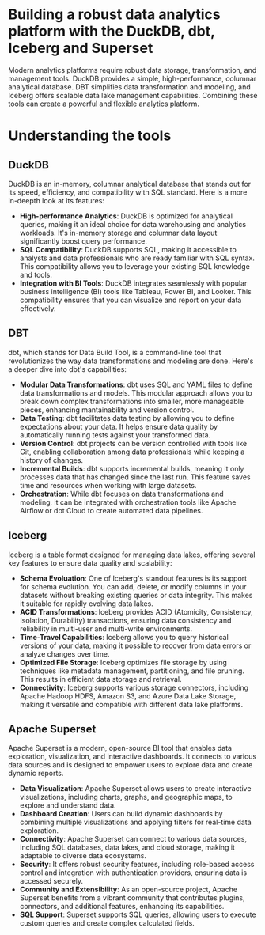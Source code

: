 # Building a robust data analytics platform with the DuckDB, dbt, Iceberg and Superset
Modern analytics platforms require robust data storage, transformation, and management tools. DuckDB provides a simple, high-performance, columnar analytical database. DBT simplifies data transformation and modeling, and Iceberg offers scalable data lake management capabilities. Combining these tools can create a powerful and flexible analytics platform.

# Understanding the tools
## DuckDB
DuckDB is an in-memory, columnar analytical database that stands out for its speed, efficiency, and compatibility with SQL standard. Here is a more in-deepth look at its features:
- **High-performance Analytics**: DuckDB is optimized for analytical queries, making it an ideal choice for data warehousing and analytics workloads. It's in-memory storage and columnar data layout significantly boost query performance.
- **SQL Compatibility**: DuckDB supports SQL, making it accessible to analysts and data professionals who are ready familiar with SQL syntax. This compatibility allows you to leverage your existing SQL knowledge and tools.
- **Integration with BI Tools**: DuckDB integrates seamlessly with popular business intelligence (BI) tools like Tableau, Power BI, and Looker. This compatibility ensures that you can visualize and report on your data effectively.

## DBT
dbt, which stands for Data Build Tool, is a command-line tool that revolutionizes the way data transformations and modeling are done. Here's a deeper dive into dbt's capabilities:
- **Modular Data Transformations**: dbt uses SQL and YAML files to define data transformations and models. This modular approach allows you to break down complex transformations into smaller, more manageable pieces, enhancing mantainability and version control.
- **Data Testing**: dbt facilitates data testing by allowing you to define expectations about your data. It helps ensure data quality by automatically running tests against your transformed data.
- **Version Control**: dbt projects can be version controlled with tools like Git, enabling collaboration among data professionals while keeping a history of changes.
- **Incremental Builds**: dbt supports incremental builds, meaning it only processes data that has changed since the last run. This feature saves time and resources when working with large datasets.
- **Orchestration**: While dbt focuses on data transformations and modeling, it can be integrated with orchestration tools like Apache Airflow or dbt Cloud to create automated data pipelines.

## Iceberg
Iceberg is a table format designed for managing data lakes, offering several key features to ensure data quality and scalability:
- **Schema Evoluation**: One of Iceberg's standout features is its support for schema evolution. You can add, delete, or modify columns in your datasets without breaking existing queries or data integrity. This makes it suitable for rapidly evolving data lakes.
- **ACID Transformations**: Iceberg provides ACID (Atomicity, Consistency, Isolation, Durability) transactions, ensuring data consistency and reliability in multi-user and multi-write environments.
- **Time-Travel Capabilities**: Iceberg allows you to query historical versions of your data, making it possible to recover from data errors or analyze changes over time.
- **Optimized File Storage**: Iceberg optimizes file storage by using techniques like metadata management, partitioning, and file pruning. This results in efficient data storage and retrieval.
- **Connectivity**: Iceberg supports various storage connectors, including Apache Hadoop HDFS, Amazon S3, and Azure Data Lake Storage, making it versatile and compatible with different data lake platforms.

## Apache Superset
Apache Superset is a modern, open-source BI tool that enables data exploration, visualization, and interactive dashboards. It connects to various data sources and is designed to empower users to explore data and create dynamic reports.
- **Data Visualization**: Apache Superset allows users to create interactive visualizations, including charts, graphs, and geographic maps, to explore and understand data.
- **Dashboard Creation**: Users can build dynamic dashboards by combining multiple visualizations and applying filters for real-time data exploration.
- **Connectivity**: Apache Superset can connect to various data sources, including SQL databases, data lakes, and cloud storage, making it adaptable to diverse data ecosystems.
- **Security**: It offers robust security features, including role-based access control and integration with authentication providers, ensuring data is accessed securely.
- **Community and Extensibility**: As an open-source project, Apache Superset benefits from a vibrant community that contributes plugins, connectors, and additional features, enhancing its capabilities.
- **SQL Support**: Superset supports SQL queries, allowing users to execute custom queries and create complex calculated fields.

# 




